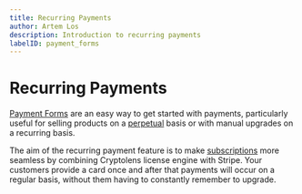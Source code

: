 ```yaml
---
title: Recurring Payments
author: Artem Los
description: Introduction to recurring payments
labelID: payment_forms
---
```


# Recurring Payments

[Payment Forms](/payment-forms/index) are an easy way to get started with payments, particularly useful for selling products on a [perpetual](/licensing-models/perpetual) basis or with manual upgrades on a recurring basis.

The aim of the recurring payment feature is to make [subscriptions](/licensing-models/subscription) more seamless by combining Cryptolens license engine with Stripe. Your customers provide a card once and after that payments will occur on a regular basis, without them having to constantly remember to upgrade.

